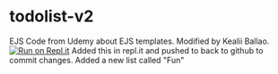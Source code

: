 # todolist-v2
EJS Code from Udemy about EJS templates. Modified by Kealii Ballao.
[![Run on Repl.it](https://repl.it/badge/github/kealiiballao/todolist-v1)](https://repl.it/github/kealiiballao/todolist-v1)
Added this in repl.it and pushed to back to github to commit changes.
Added a new list called "Fun"
